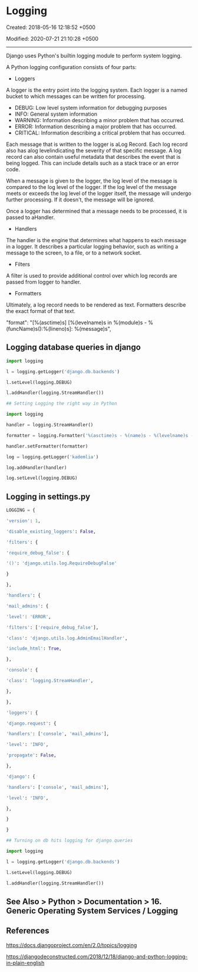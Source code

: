 # Logging

Created: 2018-05-16 12:18:52 +0500

Modified: 2020-07-21 21:10:28 +0500

---

Django uses Python's builtin logging module to perform system logging.

A Python logging configuration consists of four parts:

- Loggers

A logger is the entry point into the logging system. Each logger is a named bucket to which messages can be written for processing.

- DEBUG: Low level system information for debugging purposes
- INFO: General system information
- WARNING: Information describing a minor problem that has occurred.
- ERROR: Information describing a major problem that has occurred.
- CRITICAL: Information describing a critical problem that has occurred.

Each message that is written to the logger is aLog Record. Each log record also has alog levelindicating the severity of that specific message. A log record can also contain useful metadata that describes the event that is being logged. This can include details such as a stack trace or an error code.

When a message is given to the logger, the log level of the message is compared to the log level of the logger. If the log level of the message meets or exceeds the log level of the logger itself, the message will undergo further processing. If it doesn't, the message will be ignored.

Once a logger has determined that a message needs to be processed, it is passed to aHandler.

- Handlers

The handler is the engine that determines what happens to each message in a logger. It describes a particular logging behavior, such as writing a message to the screen, to a file, or to a network socket.

- Filters

A filter is used to provide additional control over which log records are passed from logger to handler.

- Formatters

Ultimately, a log record needs to be rendered as text. Formatters describe the exact format of that text.

"format": "[%(asctime)s] [%(levelname)s in %(module)s - %(funcName)s():%(lineno)s]: %(message)s",

## Logging database queries in django

```python
import logging

l = logging.getLogger('django.db.backends')

l.setLevel(logging.DEBUG)

l.addHandler(logging.StreamHandler())

## Setting Logging the right way in Python

import logging

handler = logging.StreamHandler()

formatter = logging.Formatter('%(asctime)s - %(name)s - %(levelname)s - %(message)s')

handler.setFormatter(formatter)

log = logging.getLogger('kademlia')

log.addHandler(handler)

log.setLevel(logging.DEBUG)
```

## Logging in settings.py

```python
LOGGING = {

'version': 1,

'disable_existing_loggers': False,

'filters': {

'require_debug_false': {

'()': 'django.utils.log.RequireDebugFalse'

}

},

'handlers': {

'mail_admins': {

'level': 'ERROR',

'filters': ['require_debug_false'],

'class': 'django.utils.log.AdminEmailHandler',

'include_html': True,

},

'console': {

'class': 'logging.StreamHandler',

},

},

'loggers': {

'django.request': {

'handlers': ['console', 'mail_admins'],

'level': 'INFO',

'propagate': False,

},

'django': {

'handlers': ['console', 'mail_admins'],

'level': 'INFO',

},

}

}

## Turning on db hits logging for django queries

import logging

l = logging.getLogger('django.db.backends')

l.setLevel(logging.DEBUG)

l.addHandler(logging.StreamHandler())
```

## See Also > Python > Documentation > 16. Generic Operating System Services / Logging

## References

<https://docs.djangoproject.com/en/2.0/topics/logging>

<https://djangodeconstructed.com/2018/12/18/django-and-python-logging-in-plain-english>
